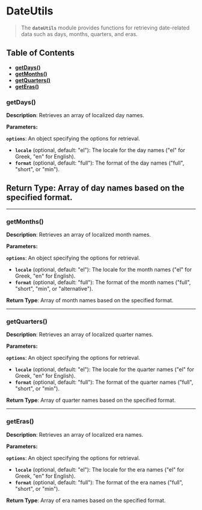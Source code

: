 # DateUtils

> The **`dateUtils`** module provides functions for retrieving date-related data such as days, months, quarters, and eras.

## Table of Contents

- [**getDays()**](#getDays)
- [**getMonths()**](#getMonths)
- [**getQuarters()**](#getQuarters)
- [**getEras()**](#getEras)

### getDays()<a id='getDays'></a>

**Description**: Retrieves an array of localized day names.

**Parameters:**

**`options`**: An object specifying the options for retrieval.

- **`locale`** (optional, default: "el"): The locale for the day names ("el" for Greek, "en" for English).
- **`format`** (optional, default: "full"): The format of the day names ("full", "short", or "min").

## **Return Type**: Array of day names based on the specified format.

---

### getMonths()<a id='getMonths'></a>

**Description**: Retrieves an array of localized month names.

**Parameters:**

**`options`**: An object specifying the options for retrieval.

- **`locale`** (optional, default: "el"): The locale for the month names ("el" for Greek, "en" for English).
- **`format`** (optional, default: "full"): The format of the month names ("full", "short", "min", or "alternative").

**Return Type**: Array of month names based on the specified format.

---

### getQuarters()<a id='getQuarters'></a>

**Description**: Retrieves an array of localized quarter names.

**Parameters:**

**`options`**: An object specifying the options for retrieval.

- **`locale`** (optional, default: "el"): The locale for the quarter names ("el" for Greek, "en" for English).
- **`format`** (optional, default: "full"): The format of the quarter names ("full", "short", or "min").

**Return Type**: Array of quarter names based on the specified format.

---

### getEras()<a id='getEras'></a>

**Description**: Retrieves an array of localized era names.

**Parameters:**

**`options`**: An object specifying the options for retrieval.

- **`locale`** (optional, default: "el"): The locale for the era names ("el" for Greek, "en" for English).
- **`format`** (optional, default: "full"): The format of the era names ("full", "short", or "min").

**Return Type**: Array of era names based on the specified format.

